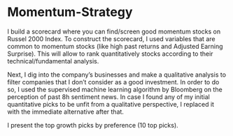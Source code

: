 # Momentum-Strategy

I build a scorecard where you can find/screen good momentum stocks on Russel 2000 Index.
To construct the scorecard, I used variables that are common to momentum stocks (like high past returns and Adjusted Earning Surprise). This will allow to rank quantitatively stocks according to their technical/fundamental analysis.

Next, I dig into the company’s businesses and make a qualitative analysis to filter companies that I don’t consider as a good investment.
In order to do so, I used the supervised machine learning algorithm by Bloomberg on the perception of past 8h sentiment news.
In case I found any of my initial quantitative picks to be unfit from a qualitative perspective, I replaced it with the immediate alternative after that.

I present the top growth picks by preference (10 top picks).
